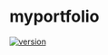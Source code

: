# myportfolio

[![version](https://img.shields.io/badge/version-1.0.1-green.svg)](https://singla-s.github.io/myportfolio)


